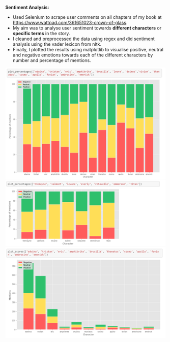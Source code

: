 **Sentiment Analysis:**
- Used Selenium to scrape user comments on all chapters of my book at https://www.wattpad.com/361651023-crown-of-glass. 
- My aim was to analyse user sentiment towards **different characters** or **specific terms** in the story. 
- I cleaned and preprocessed the data using regex and did sentiment analysis using the vader lexicon from nltk. 
- Finally, I plotted the results using matplotlib to visualise positive, neutral and negative emotions towards each of the different characters by number and percentage of mentions.

!["Sentiments by character."](screenshots/1.png "Sentiments by character.")
!["Sentiments by family name."](screenshots/2.png "Sentiments by family name.")
!["Sentiments by number of mentions of character."](screenshots/3.png "Sentiments by number of mentions of character.")